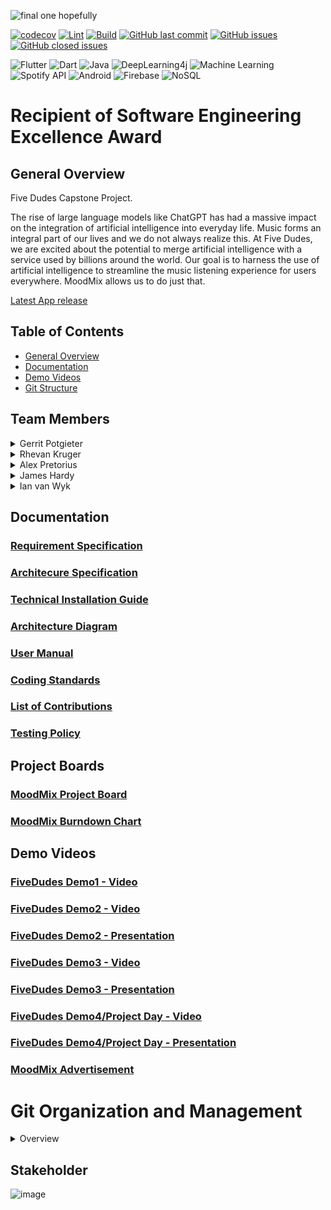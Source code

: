 

![final one hopefully](https://github.com/COS301-SE-2024/MoodMix/assets/94914587/e810b0fb-41bd-4215-8b06-a34dccc21b25)


[![codecov](https://codecov.io/gh/COS301-SE-2024/MoodMix/graph/badge.svg?token=nMcAUeDBHu)](https://codecov.io/gh/COS301-SE-2024/MoodMix)
[![Lint](https://github.com/COS301-SE-2024/MoodMix/actions/workflows/lint.yml/badge.svg)](https://github.com/COS301-SE-2024/MoodMix/actions/workflows/lint.yml)
[![Build](https://github.com/COS301-SE-2024/MoodMix/actions/workflows/build.yml/badge.svg)](https://github.com/COS301-SE-2024/MoodMix/actions/workflows/build.yml)
[![GitHub last commit](https://img.shields.io/github/last-commit/COS301-SE-2024/MoodMix)](https://github.com/COS301-SE-2024/MoodMix/commits)
[![GitHub issues](https://img.shields.io/github/issues/COS301-SE-2024/MoodMix)](https://github.com/COS301-SE-2024/MoodMix/issues)
[![GitHub closed issues](https://img.shields.io/github/issues-closed/COS301-SE-2024/MoodMix)](https://github.com/COS301-SE-2024/MoodMix/issues?q=is%3Aissue+is%3Aclosed)





![Flutter](https://img.shields.io/badge/Flutter-%2302569B.svg?style=for-the-badge&logo=Flutter&logoColor=white)
![Dart](https://img.shields.io/badge/Dart-%230175C2.svg?style=for-the-badge&logo=Dart&logoColor=white)
![Java](https://img.shields.io/badge/Java-%23ED8B00.svg?style=for-the-badge&logo=Java&logoColor=white)
![DeepLearning4j](https://img.shields.io/badge/DeepLearning4j-%23FF4088.svg?style=for-the-badge&logo=deeplearning4j&logoColor=white)
![Machine Learning](https://img.shields.io/badge/Machine%20Learning-%23202C45.svg?style=for-the-badge&logo=machine-learning&logoColor=white)
![Spotify API](https://img.shields.io/badge/Spotify%20API-%231DB954.svg?style=for-the-badge&logo=spotify&logoColor=white)
![Android](https://img.shields.io/badge/Android-%233DDC84.svg?style=for-the-badge&logo=Android&logoColor=white)
![Firebase](https://img.shields.io/badge/Firebase-%23FFCA28.svg?style=for-the-badge&logo=firebase&logoColor=white)
![NoSQL](https://img.shields.io/badge/NoSQL-%23000000.svg?style=for-the-badge&logo=NoSQL&logoColor=white)








# Recipient of Software Engineering Excellence Award
## General Overview


Five Dudes Capstone Project.

The rise of large language models like ChatGPT has had a
massive impact on the integration of artificial intelligence into
everyday life. Music forms an integral part of our lives and we
do not always realize this. At Five Dudes, we are excited about
the potential to merge artificial intelligence with a service used
by billions around the world.
Our goal is to harness the use of artificial intelligence to
streamline the music listening experience for users
everywhere. MoodMix allows us to do just that.

[Latest App release](https://drive.google.com/file/d/16FLm1Y_tVn-XkBFahqKXUNNMTWdyiNw3/view?usp=sharing)

## Table of Contents

- [General Overview](#general-overview)
- [Documentation](#documentation)
- [Demo Videos](#Demo-Videos)
- [Git Structure](#git-structure)

## Team Members

<details>
<summary>Gerrit Potgieter</summary>
<table style="border-width: 1px; width: 100%; font-family: Arial, sans-serif; border-collapse: collapse;">
  <tr>
    <td style="vertical-align: top; width:auto; border: 0; padding: 10px;">
      <img src="https://github.com/GerritPotgieter/MoodMixTemp/blob/main/WhatsApp%20Image%202024-04-17%20at%2008.51.57_4b63415c.jpg" width="800" height="auto" style="display: block; margin: 0 auto;">
    </td>
    <td style="vertical-align: top; width: auto; border: 0; padding: 10px;">
      <h2><b style="font-size: 18px;">Gerrit Potgieter</b></h2>
      <b style="font-size: 16px;"> Project Manager, Business Analyst</b><br>
     Hi! I’m a final year computer science student looking to further my studies in the field of cyber security! I love exploring the vast spaces in the world of IT and I like to tinker with API's to see what I can achieve with it. I'm most comfortable working middleware and communications within a system.
      <br><br>
    </td>
  </tr>
</table>

[![GitHub](https://img.shields.io/badge/GitHub-181717?style=for-the-badge&logo=github&logoColor=white)](https://github.com/GerritPotgieter) [![LinkedIn](https://img.shields.io/badge/LinkedIn-0077B5?style=for-the-badge&logo=linkedin&logoColor=white)](https://www.linkedin.com/in/gerrit-jacobus-potgieter-a6a195281/)
</details>

<details>
<summary>Rhevan Kruger</summary>
<table style="border-width: 1px; width: 100%; font-family: Arial, sans-serif; border-collapse: collapse;">
  <tr>
    <td style="vertical-align: top; width:auto; border: 0; padding: 10px;">
      <img src="https://github.com/COS301-SE-2024/MoodMix/assets/94914587/a6403a3b-62e7-4298-becd-c48ae4dad664" width="800" height="auto" style="display: block; margin: 0 auto;">
    </td>
    <td style="vertical-align: top; width: auto; border: 0; padding: 10px;">
      <h2><b style="font-size: 18px;">Rhevan Kruger</b></h2>
      <b style="font-size: 16px;"> Frontend, Integration Engineer </b><br>
     I am a passionate student with a keen eye for detail and a great deal of interest in the world of Computer Science and Software Engineering. I take a great amount of satisfaction in the efficiency of a well-oiled development process and environment. I pride myself on being highly motivated and delivering quality work.I have prior experience in web development, volunteering at RURESA (Rural Rehab SA). Through this process I learned a lot about web-development and found myself thoroughly enjoying the work. I am also well versed in other languages and frameworks some of which will be listed below.

Resume: https://drive.google.com/file/d/14WSFZ_3tMI77fgqfenRApsAfAlItNwFa/view?usp=drivesdk
      <br><br>
    </td>
  </tr>
</table>

[![GitHub](https://img.shields.io/badge/GitHub-181717?style=for-the-badge&logo=github&logoColor=white)](https://github.com/RhevanKruger) [![LinkedIn](https://img.shields.io/badge/LinkedIn-0077B5?style=for-the-badge&logo=linkedin&logoColor=white)](https://www.linkedin.com/in/rhevan-kruger-27b835289/)


</details>

<details>
<summary>Alex Pretorius</summary>
<table style="border-width: 1px; width: 100%; font-family: Arial, sans-serif; border-collapse: collapse;">
  <tr>
    <td style="vertical-align: top; width:auto; border: 0; padding: 10px;">
      <img src="https://github.com/COS301-SE-2024/MoodMix/assets/94914587/6572f5ab-f453-496b-98bf-21a93516044e" width="800" height="auto" style="display: block; margin: 0 auto;">
    </td>
    <td style="vertical-align: top; width: auto; border: 0; padding: 10px;">
      <h2><b style="font-size: 18px;">Alex Pretorius</b></h2>
      <b style="font-size: 16px;"> Backend , Middleware </b><br>
  As a final year Computer Science student who has had experience working in different industry environments. I have a keen interest in Cyber Security, Cloud Security and AI and a good background in different languages like Python, C++ and Java. Along with practical skills I pride myself in delivering a strong work ethic and quality work.
    </td>
  </tr>
</table>

[![GitHub](https://img.shields.io/badge/GitHub-181717?style=for-the-badge&logo=github&logoColor=white)](https://github.com/PineCone85) [![LinkedIn](https://img.shields.io/badge/LinkedIn-0077B5?style=for-the-badge&logo=linkedin&logoColor=white)](https://www.linkedin.com/in/ap856/)

</details>

<details>
<summary>James Hardy</summary>
<table style="border-width: 1px; width: 100%; font-family: Arial, sans-serif; border-collapse: collapse;">
  <tr>
    <td style="vertical-align: top; width:auto; border: 0; padding: 10px;">
      <img src="https://github.com/COS301-SE-2024/MoodMix/assets/94914587/e4bb4677-d594-4158-ac0a-0ec5e8cea3c3" width="800" height="auto" style="display: block; margin: 0 auto;">
    </td>
    <td style="vertical-align: top; width: auto; border: 0; padding: 10px;">
      <h2><b style="font-size: 18px;">James Hardy</b></h2>
      <b style="font-size: 16px;"> Backend , Middleware </b><br>
I am a dedicated third-year computer science student with a strong passion for backend development and working with databases. My academic journey has led me to explore a wide range of technical concepts, and I thrive in environments where I can dive deep into the logic and structure of systems. From managing data to implementing complex server-side functionalities, I enjoy the challenge of working on backend technologies and love solving problems that require innovative and efficient solutions.
    </td>
  </tr>
</table>

[![GitHub](https://img.shields.io/badge/GitHub-181717?style=for-the-badge&logo=github&logoColor=white)](https://github.com/JamesH443) [![LinkedIn](https://img.shields.io/badge/LinkedIn-0077B5?style=for-the-badge&logo=linkedin&logoColor=white)](https://www.linkedin.com/in/james-hardy-4b3088219/)
</details>

<details>
<summary>Ian van Wyk</summary>
<table style="border-width: 1px; width: 100%; font-family: Arial, sans-serif; border-collapse: collapse;">
  <tr>
    <td style="vertical-align: top; width:auto; border: 0; padding: 10px;">
      <img src="https://github.com/GerritPotgieter/MoodMixTemp/blob/main/ian%20foto.jpg" width="800" height="auto" style="display: block; margin: 0 auto;">
    </td>
    <td style="vertical-align: top; width: auto; border: 0; padding: 10px;">
      <h2><b style="font-size: 18px;">Ian van Wyk</b></h2>
      <b style="font-size: 16px;"> ML Engineer, Services Engineer </b><br>
   I am a final year Computer Science student with a deep interest in all things data science and AI. After watching Garry Kasparov vs Deep Blue for the first time, my fascination for computers and AI models started. I was determined to one day be able to implement my own AI models. This is ultimately what led to me studying Computer Science. I am goal-oriented and determined to finish what I start. I try to ensure that the things I do, I do to the best of my capabilities and to the highest of quality. My strong work ethic is complemented by robust problem solving skills that I try to apply to all aspects of my life. I am comfortable using Python, TensorFlow, Keras, R, Java and C++. 
    </td>
  </tr>
</table>
  
[![GitHub](https://img.shields.io/badge/GitHub-181717?style=for-the-badge&logo=github&logoColor=white)](https://github.com/Ian-u22488864) [![LinkedIn](https://img.shields.io/badge/LinkedIn-0077B5?style=for-the-badge&logo=linkedin&logoColor=white)](https://www.linkedin.com/in/christiaan-van-wyk-41681b301/)

</details>


## Documentation

### [Requirement Specification](https://docs.google.com/document/d/1aHvhs492eaci1P-K_BVc1BMdiMPcE4VlqI1LXhdD3Sg/edit?usp=sharing)

### [Architecure Specification](https://docs.google.com/document/d/1Hi7V8hVkYe0L3wJGn5eS4Etq8IF3EUGZHm_d-UjCNpI/edit#heading=h.128bbm5i2zl8)
### [Technical Installation Guide](https://drive.google.com/file/d/13CNTyzxTiLt4nUi-Wzo8l966d00QwfCm/view?usp=sharing)
### [Architecture Diagram](https://github.com/user-attachments/assets/8d564fc1-ca5d-4672-a16d-661032ebfd2d)
### [User Manual](https://docs.google.com/document/d/1PkPDF9-MBdbb2HuwG-MHBuKvUYR4KeZKHMFj8wQJOh4/edit?usp=sharing)
### [Coding Standards](https://docs.google.com/document/d/1IbX4rgB84IaW2q_jtdrftmaUzSJtHxRVy9X0AykNLLo/edit?usp=sharing)
### [List of Contributions](https://docs.google.com/document/d/1QJBmAijUjG0CW4sEqz5YA2BgVcqFmoG37d2O7HAGUks/edit?usp=sharing)
### [Testing Policy](https://docs.google.com/document/d/1eVNpHh-ax7VEW91fdW-dv3vBO_h32rzTNy3qGLf8pHw/edit?usp=sharing)

## Project Boards

### [MoodMix Project Board](https://github.com/orgs/COS301-SE-2024/projects/86/views/1)
### [MoodMix Burndown Chart](https://github.com/orgs/COS301-SE-2024/projects/86/insights?period=max)

## Demo Videos
### [FiveDudes Demo1 - Video](https://drive.google.com/file/d/1R8_xJtMMwkNQBzKfzGCe3dQ-h7kFv6oP/view?usp=sharing)
### [FiveDudes Demo2 - Video](https://drive.google.com/file/d/10mGXSPh1HnOlnOBChIk5n_7b_jYJxM8m/view?usp=sharing)
### [FiveDudes Demo2 - Presentation](https://drive.google.com/file/d/1XD5HbM2SeHzq8POv9kWPFaLgjE00eVKU/view?usp=sharing)
### [FiveDudes Demo3 - Video](https://drive.google.com/file/d/1woSAn3ruE7dNOLrIjZVPr_5M6C3a82Y3/view?usp=sharing)
### [FiveDudes Demo3 - Presentation](https://drive.google.com/file/d/1vl7fNnv2O6iYVtco9Je34NYsqRhIVQfy/view?usp=sharing)
### [FiveDudes Demo4/Project Day - Video](https://drive.google.com/file/d/1KOOXNi8lES9TOvUTpkDG_N-rKfkQamgv/view?usp=sharing)
### [FiveDudes Demo4/Project Day - Presentation](https://drive.google.com/file/d/1VB92n3JiNZZJN-Rz3MIyi-NQc2dR0i9F/view?usp=sharing)
### [MoodMix Advertisement](https://drive.google.com/file/d/1_3SWbeD3mmyWW2PtebAmFH18ZjaiPTW3/view?usp=sharing)




# Git Organization and Management


<details> <summary>Overview</summary>

Our Git organization and management strategy is designed to streamline development, ensure code quality, and facilitate smooth releases. This document outlines our branching strategy, the purpose of each branch type, and best practices for collaboration.

#### Branching Strategy

We follow the **Gitflow branching model**, which helps manage the project's development and release process effectively. The main branches in our repository are:

- `main`: Contains production-ready code. Always in a deployable state.
- `dev`: Integrates all latest development changes. Used for feature integration and testing.
- `feature/*`: Used for developing new features. Branched off from `dev` and merged back into `dev` when complete.
- `release/*`: Used for preparing a new release. Branched off from `dev` and merged into both `main` and `dev`.
- `hotfix/*`: Used for critical bug fixes in the production version. Branched off from `main` and merged into both `main` and `dev`.

#### Main Branch (`main`)

- **Purpose**: Contains the stable, production-ready code.
- **Usage**: Only release and hotfix branches are merged into `main`.
- **Best Practices**: Ensure all changes are thoroughly tested and approved before merging into `main`.

#### Development Branch (`dev`)

- **Purpose**: Integrates all development work. Acts as the primary branch for ongoing development.
- **Usage**: All feature branches are merged into `dev`. Developers pull from `dev` to stay updated with the latest changes.
- **Best Practices**: Regularly pull from `dev` to minimize merge conflicts and ensure feature branches are up-to-date.

#### Feature Branches (`feature/*`)

- **Purpose**: Develop new features independently.
- **Usage**: Branch off from `dev` to start working on a new feature. Merge back into `dev` upon feature completion.
- **Naming Convention**: Use descriptive names, e.g., `feature/new-login-page`.
- **Best Practices**: Frequently pull from `dev` and resolve conflicts locally before merging back.

#### Release Branches (`release/*`)

- **Purpose**: Prepare for a new production release.
- **Usage**: Branch off from `dev` when the `dev` branch has enough completed features for a release. Merge into both `main` and `dev` after final testing and minor fixes.
- **Naming Convention**: Use version numbers, e.g., `release/v1.0`.
- **Best Practices**: Ensure all release-critical issues are resolved before merging.

#### Hotfix Branches (`hotfix/*`)

- **Purpose**: Address critical bugs in the production environment.
- **Usage**: Branch off from `main` to fix the bug. Merge the fix into both `main` and `dev`.
- **Naming Convention**: Use descriptive names, e.g., `hotfix/critical-bug`.
- **Best Practices**: Prioritize resolving the issue quickly and ensure it is tested before merging.

### Workflow Example

1. **Creating a Feature Branch**
   ```bash
   git checkout dev
   git pull origin dev
   git checkout -b feature/new-feature

</details>


## Stakeholder 
![image](https://github.com/COS301-SE-2024/MoodMix/assets/94914587/12ac682e-bdfe-4f47-b958-3de6e91bf48f)








